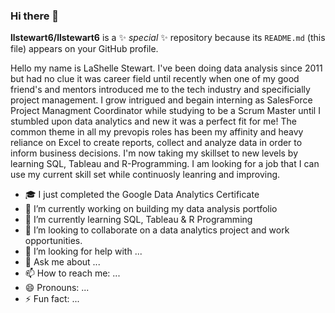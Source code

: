 ### Hi there 👋


**llstewart6/llstewart6** is a ✨ _special_ ✨ repository because its `README.md` (this file) appears on your GitHub profile.

Hello my name is LaShelle Stewart. I've been doing data analysis since 2011 but had no clue it was career field until recently when one of my good friend's 
and mentors introduced me to the tech industry and specificially project management. I grow intrigued and begain interning as SalesForce Project Managment 
Coordinator while studying to be a Scrum Master until I stumbled upon data analytics and new it was a perfect fit for me! The common theme in all my 
prevopis roles has been my affinity and heavy reliance on Excel to create reports, collect and analyze data in order to inform business decisions. I'm now
taking my skillset to new levels by learning SQL, Tableau and R-Programming. I am looking for a job that I can use my current skill set while continuosly 
leanring and improving.

- :mortar_board: I just completed the Google Data Analytics Certificate
- 🔭 I’m currently working on building my data analysis portfolio
- 🌱 I’m currently learning SQL, Tableau & R Programming
- 👯 I’m looking to collaborate on a data analytics project and work opportunities.
- 🤔 I’m looking for help with ...
- 💬 Ask me about ...
- 📫 How to reach me: ...
- 😄 Pronouns: ...
- ⚡ Fun fact: ...

